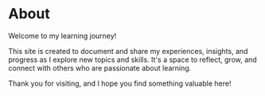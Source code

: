 # About

Welcome to my learning journey!

This site is created to document and share my experiences, insights, and progress as I explore new topics and skills. It's a space to reflect, grow, and connect with others who are passionate about learning.

Thank you for visiting, and I hope you find something valuable here!
